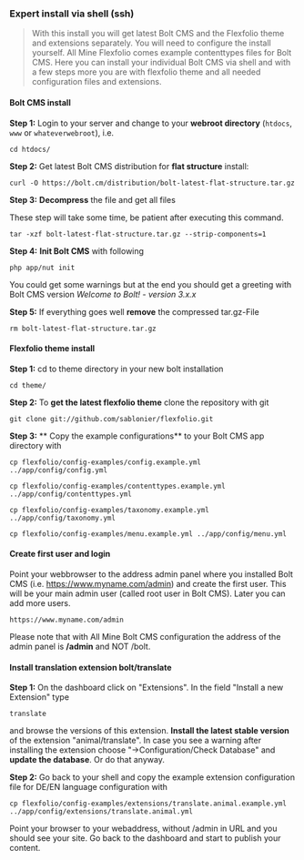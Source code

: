 ### Expert install via shell (ssh)

>With this install you will get latest Bolt CMS and the Flexfolio theme and extensions separately. You will need to configure the install yourself. All Mine Flexfolio comes example contenttypes files for Bolt CMS. Here you can install your individual Bolt CMS via shell and with a few steps more you are with flexfolio theme and all needed configuration files and extensions.

#### Bolt CMS install
**Step 1:** Login to your server and change to your **webroot directory** (`htdocs`, `www` or `whateverwebroot`), i.e.

`cd htdocs/`

**Step 2:** Get latest Bolt CMS distribution for **flat structure** install:

`curl -O https://bolt.cm/distribution/bolt-latest-flat-structure.tar.gz`

**Step 3:** **Decompress** the file and get all files

These step will take some time, be patient after executing this command.

`tar -xzf bolt-latest-flat-structure.tar.gz --strip-components=1`

**Step 4:** **Init Bolt CMS** with following

`php app/nut init`

You could get some warnings but at the end you should get a greeting with Bolt CMS version *Welcome to Bolt! - version 3.x.x*


**Step 5:** If everything goes well **remove** the compressed tar.gz-File

`rm bolt-latest-flat-structure.tar.gz`

#### Flexfolio theme install

**Step 1:** cd to theme directory in your new bolt installation

`cd theme/`

**Step 2:** To **get the latest flexfolio theme** clone the repository with git

`git clone git://github.com/sablonier/flexfolio.git`

**Step 3:** ** Copy the example configurations** to your Bolt CMS app directory with

`cp flexfolio/config-examples/config.example.yml ../app/config/config.yml`

`cp flexfolio/config-examples/contenttypes.example.yml ../app/config/contenttypes.yml`

`cp flexfolio/config-examples/taxonomy.example.yml ../app/config/taxonomy.yml`

`cp flexfolio/config-examples/menu.example.yml ../app/config/menu.yml`

#### Create first user and login

Point your webbrowser to the address admin panel where you installed Bolt CMS (i.e. https://www.myname.com/admin) and create the first user. This will be your main admin user (called root user in Bolt CMS). Later you can add more users.

`https://www.myname.com/admin`

Please note that with All Mine Bolt CMS configuration the address of the admin panel is **/admin** and NOT /bolt.

#### Install translation extension bolt/translate

**Step 1:** On the dashboard click on "Extensions". In the field "Install a new Extension" type

`translate`

and browse the versions of this extension. **Install the latest stable version** of the extension "animal/translate". In case you see a warning after installing the extension choose "->Configuration/Check Database" and **update the database**. Or do that anyway.

**Step 2:** Go back to your shell and copy the example extension configuration file for DE/EN language configuration with

`cp flexfolio/config-examples/extensions/translate.animal.example.yml ../app/config/extensions/translate.animal.yml`

Point your browser to your webaddress, without /admin in URL and you should see your site. Go back to the dashboard and start to publish your content.




